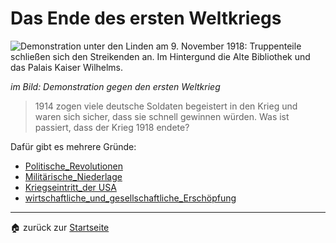 # Das Ende des ersten Weltkriegs

![Demonstration unter den Linden am 9. November 1918: Truppenteile schließen sich den Streikenden an. Im Hintergund die Alte Bibliothek und das Palais Kaiser Wilhelms.](https://www.bpb.de/cache/images/5/157615_original.jpg?B300C)

*im Bild: Demonstration gegen den ersten Weltkrieg*

>1914 zogen viele deutsche Soldaten begeistert in den Krieg und waren sich sicher, dass sie schnell gewinnen würden. Was ist passiert, dass der Krieg 1918 endete?

Dafür gibt es mehrere Gründe: 

- [Politische_Revolutionen](GPG_7/Arbeitsblätter_GPG_7/Politische_Revolutionen.html)
- [Militärische_Niederlage](GPG_7/Arbeitsblätter_GPG_7/Militärische_Niederlage.html)
- [Kriegseintritt_der USA](GPG_7/Arbeitsblätter_GPG_7/Kriegseintritt_der%20USA.html)
- [wirtschaftliche_und_gesellschaftliche_Erschöpfung](GPG_7/Arbeitsblätter_GPG_7/wirtschaftliche_und_gesellschaftliche_Erschöpfung.html)



---

🏠 zurück zur [Startseite](../../index.md)

